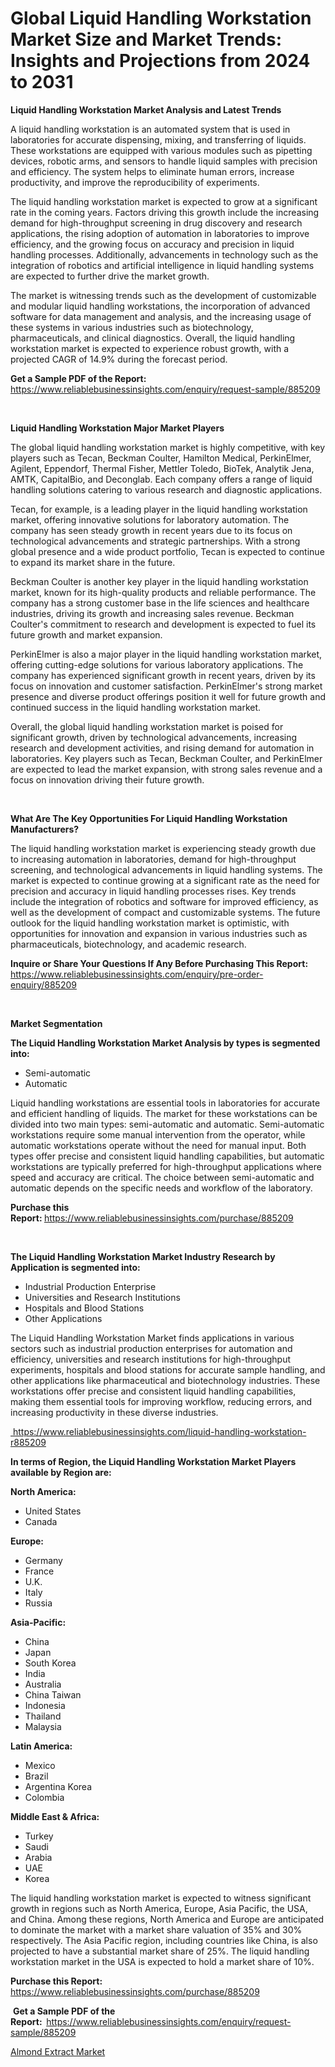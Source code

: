 <p><h1>Global Liquid Handling Workstation Market Size and Market Trends: Insights and Projections from 2024 to 2031</h1></p><p><strong>Liquid Handling Workstation Market Analysis and Latest Trends</strong></p>
<p><p>A liquid handling workstation is an automated system that is used in laboratories for accurate dispensing, mixing, and transferring of liquids. These workstations are equipped with various modules such as pipetting devices, robotic arms, and sensors to handle liquid samples with precision and efficiency. The system helps to eliminate human errors, increase productivity, and improve the reproducibility of experiments.</p><p>The liquid handling workstation market is expected to grow at a significant rate in the coming years. Factors driving this growth include the increasing demand for high-throughput screening in drug discovery and research applications, the rising adoption of automation in laboratories to improve efficiency, and the growing focus on accuracy and precision in liquid handling processes. Additionally, advancements in technology such as the integration of robotics and artificial intelligence in liquid handling systems are expected to further drive the market growth.</p><p>The market is witnessing trends such as the development of customizable and modular liquid handling workstations, the incorporation of advanced software for data management and analysis, and the increasing usage of these systems in various industries such as biotechnology, pharmaceuticals, and clinical diagnostics. Overall, the liquid handling workstation market is expected to experience robust growth, with a projected CAGR of 14.9% during the forecast period.</p></p>
<p><strong>Get a Sample PDF of the Report:&nbsp;</strong> <a href="https://www.reliablebusinessinsights.com/enquiry/request-sample/885209">https://www.reliablebusinessinsights.com/enquiry/request-sample/885209</a></p>
<p>&nbsp;</p>
<p><strong>Liquid Handling Workstation Major Market Players</strong></p>
<p><p>The global liquid handling workstation market is highly competitive, with key players such as Tecan, Beckman Coulter, Hamilton Medical, PerkinElmer, Agilent, Eppendorf, Thermal Fisher, Mettler Toledo, BioTek, Analytik Jena, AMTK, CapitalBio, and Deconglab. Each company offers a range of liquid handling solutions catering to various research and diagnostic applications.</p><p>Tecan, for example, is a leading player in the liquid handling workstation market, offering innovative solutions for laboratory automation. The company has seen steady growth in recent years due to its focus on technological advancements and strategic partnerships. With a strong global presence and a wide product portfolio, Tecan is expected to continue to expand its market share in the future.</p><p>Beckman Coulter is another key player in the liquid handling workstation market, known for its high-quality products and reliable performance. The company has a strong customer base in the life sciences and healthcare industries, driving its growth and increasing sales revenue. Beckman Coulter's commitment to research and development is expected to fuel its future growth and market expansion.</p><p>PerkinElmer is also a major player in the liquid handling workstation market, offering cutting-edge solutions for various laboratory applications. The company has experienced significant growth in recent years, driven by its focus on innovation and customer satisfaction. PerkinElmer's strong market presence and diverse product offerings position it well for future growth and continued success in the liquid handling workstation market.</p><p>Overall, the global liquid handling workstation market is poised for significant growth, driven by technological advancements, increasing research and development activities, and rising demand for automation in laboratories. Key players such as Tecan, Beckman Coulter, and PerkinElmer are expected to lead the market expansion, with strong sales revenue and a focus on innovation driving their future growth.</p></p>
<p>&nbsp;</p>
<p><strong>What Are The Key Opportunities For Liquid Handling Workstation Manufacturers?</strong></p>
<p><p>The liquid handling workstation market is experiencing steady growth due to increasing automation in laboratories, demand for high-throughput screening, and technological advancements in liquid handling systems. The market is expected to continue growing at a significant rate as the need for precision and accuracy in liquid handling processes rises. Key trends include the integration of robotics and software for improved efficiency, as well as the development of compact and customizable systems. The future outlook for the liquid handling workstation market is optimistic, with opportunities for innovation and expansion in various industries such as pharmaceuticals, biotechnology, and academic research.</p></p>
<p><strong>Inquire or Share Your Questions If Any Before Purchasing This Report:</strong> <a href="https://www.reliablebusinessinsights.com/enquiry/pre-order-enquiry/885209">https://www.reliablebusinessinsights.com/enquiry/pre-order-enquiry/885209</a></p>
<p>&nbsp;</p>
<p><strong>Market Segmentation</strong></p>
<p><strong>The Liquid Handling Workstation Market Analysis by types is segmented into:</strong></p>
<p><ul><li>Semi-automatic</li><li>Automatic</li></ul></p>
<p><p>Liquid handling workstations are essential tools in laboratories for accurate and efficient handling of liquids. The market for these workstations can be divided into two main types: semi-automatic and automatic. Semi-automatic workstations require some manual intervention from the operator, while automatic workstations operate without the need for manual input. Both types offer precise and consistent liquid handling capabilities, but automatic workstations are typically preferred for high-throughput applications where speed and accuracy are critical. The choice between semi-automatic and automatic depends on the specific needs and workflow of the laboratory.</p></p>
<p><strong>Purchase this Report:&nbsp;</strong><a href="https://www.reliablebusinessinsights.com/purchase/885209">https://www.reliablebusinessinsights.com/purchase/885209</a></p>
<p>&nbsp;</p>
<p><strong>The Liquid Handling Workstation Market Industry Research by Application is segmented into:</strong></p>
<p><ul><li>Industrial Production Enterprise</li><li>Universities and Research Institutions</li><li>Hospitals and Blood Stations</li><li>Other Applications</li></ul></p>
<p><p>The Liquid Handling Workstation Market finds applications in various sectors such as industrial production enterprises for automation and efficiency, universities and research institutions for high-throughput experiments, hospitals and blood stations for accurate sample handling, and other applications like pharmaceutical and biotechnology industries. These workstations offer precise and consistent liquid handling capabilities, making them essential tools for improving workflow, reducing errors, and increasing productivity in these diverse industries.</p></p>
<p><a href="https://www.reliablebusinessinsights.com/liquid-handling-workstation-r885209">&nbsp;https://www.reliablebusinessinsights.com/liquid-handling-workstation-r885209</a></p>
<p><strong>In terms of Region, the Liquid Handling Workstation Market Players available by Region are:</strong></p>
<p>
    <p> <strong> North America: </strong>
        <ul>
            <li>United States</li>
            <li>Canada</li>
        </ul>
        </p> 
    <p> <strong> Europe: </strong>
        <ul>
            <li>Germany</li>
            <li>France</li>
            <li>U.K.</li>
            <li>Italy</li>
            <li>Russia</li>
        </ul>
        </p> 
    <p> <strong> Asia-Pacific: </strong>
        <ul>
            <li>China</li>
            <li>Japan</li>
            <li>South Korea</li>
            <li>India</li>
            <li>Australia</li>
            <li>China Taiwan</li>
            <li>Indonesia</li>
            <li>Thailand</li>
            <li>Malaysia</li>
        </ul>
        </p> 
    <p> <strong> Latin America: </strong>
        <ul>
            <li>Mexico</li>
            <li>Brazil</li>
            <li>Argentina Korea</li>
            <li>Colombia</li>
        </ul>
        </p> 
    <p> <strong> Middle East & Africa: </strong>
        <ul>
            <li>Turkey</li>
            <li>Saudi</li>
            <li>Arabia</li>
            <li>UAE</li>
            <li>Korea</li>
        </ul>
    </p>
    </p>
<p><p>The liquid handling workstation market is expected to witness significant growth in regions such as North America, Europe, Asia Pacific, the USA, and China. Among these regions, North America and Europe are anticipated to dominate the market with a market share valuation of 35% and 30% respectively. The Asia Pacific region, including countries like China, is also projected to have a substantial market share of 25%. The liquid handling workstation market in the USA is expected to hold a market share of 10%.</p></p>
<p><strong>Purchase this Report: </strong><a href="https://www.reliablebusinessinsights.com/purchase/885209">https://www.reliablebusinessinsights.com/purchase/885209</a></p>
<p>&nbsp;<strong>Get a Sample PDF of the Report:&nbsp;&nbsp;</strong><a href="https://www.reliablebusinessinsights.com/enquiry/request-sample/885209">https://www.reliablebusinessinsights.com/enquiry/request-sample/885209</a></p>
<p><strong></strong></p>
<p><p><a href="https://github.com/BryanLittlebXfbG/Market-Research-Report-List-1/blob/main/almond-extract-market.md">Almond Extract Market</a></p></p>